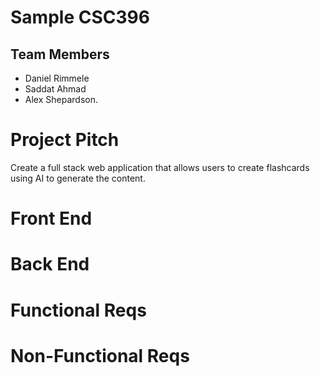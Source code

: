 # Sample CSC396

## Team Members

- Daniel Rimmele
- Saddat Ahmad
- Alex Shepardson.

# Project Pitch
Create a full stack web application that allows users to create flashcards using AI to generate the content.

# Front End

# Back End

# Functional Reqs

# Non-Functional Reqs
